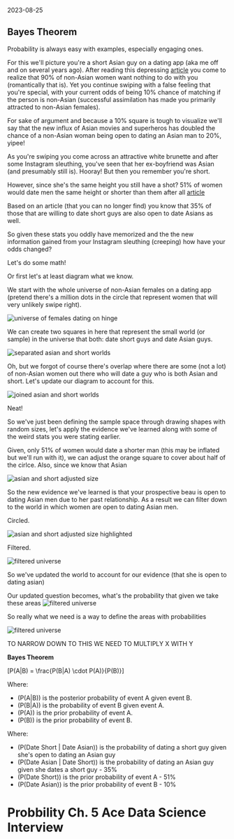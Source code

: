 2023-08-25

## Bayes Theorem


Probability is always easy with examples, especially engaging ones.

For this we'll picture you're a short Asian guy on a dating app (aka me off and on several years ago). After reading this depressing [article](https://theconversation.com/asian-guys-stereotyped-and-excluded-in-online-dating-130855) you come to realize that 90% of non-Asian women want nothing to do with you (romantically that is). Yet you continue swiping with a false feeling that you're special, with your current odds of being 10% chance of matching if the person is non-Asian (successful assimilation has made you primarily attracted to non-Asian females).

For sake of argument and because a 10% square is tough to visualize we'll say that the new influx of Asian movies and superheros has doubled the chance of a non-Asian woman being open to dating an Asian man to 20%, yipee!

As you're swiping you come across an attractive white brunette and after some Instagram sleuthing, you've seen that her ex-boyfriend was Asian (and presumably still is). Hooray! But then you remember you're short.

However, since she's the same height you still have a shot? 51% of women would date men the same height or shorter than them after all [article](https://fivethirtyeight.com/features/how-common-is-it-for-a-man-to-be-shorter-than-his-partner/)


Based on an article (that you can no longer find) you know that 35% of those that are willing to date short guys are also open to date Asians as well.

So given these stats you oddly have memorized and the the new information gained from your Instagram sleuthing (creeping) how have your odds changed?

Let's do some math! 

Or first let's at least diagram what we know.

We start with the whole universe of non-Asian females on a dating app (pretend there's a million dots in the circle that represent women that will very unlikely swipe right).


![universe of females dating on hinge](/docs/assets/2023-09-05/0-universe.png)



We can create two squares in here that represent the small world (or sample) in the universe that both: date short guys and date Asian guys.

![separated asian and short worlds](/docs/assets/2023-09-05/1-separated_asian_short.png)


Oh, but we forgot of course there's overlap where there are some (not a lot) of non-Asian women out there who will date a guy who is both Asian and short. Let's update our diagram to account for this. 

![joined asian and short worlds](/docs/assets/2023-09-05/2-asian_short_overlap.png)

Neat!

So we've just been defining the sample space through drawing shapes with random sizes, let's apply the evidence we've learned along with some of the weird stats you were stating earlier.

Given, only 51% of women would date a shorter man (this may be inflated but we'll run with it), we can adjust the orange square to cover about half of the cirlce. Also, since we know that Asian

![asian and short adjusted size](/docs/assets/2023-09-05/3-asian_shor4_universe_adjusted_size.png)



So the new evidence we've learned is that your prospective beau is open to dating Asian men due to her past relationship. As a result we can filter down to the world in which women are open to dating Asian men. 

Circled.

![asian and short adjusted size highlighted](/docs/assets/2023-09-05/4-asian_shor4_universe_adjusted_highlighted.png)

Filtered.

![filtered universe](/docs/assets/2023-09-05/5-filtered-universe.png)


So we've updated the world to account for our evidence (that she is open to dating asian)


Our updated question becomes, what's the probability that given 
we take these areas 
![filtered universe](/docs/assets/2023-09-05/6-bayes-formula-setup.png)

So really what we need is a way to define the areas with probabilities 

![filtered universe](/docs/assets/2023-09-05/7-bayes-formula-probability.png)




TO NARROW DOWN TO THIS WE NEED TO MULTIPLY X WITH Y


**Bayes Theorem**

\[P(A|B) = \frac{P(B|A) \cdot P(A)}{P(B)}\]

Where:
- \(P(A|B)\) is the posterior probability of event A given event B.
- \(P(B|A)\) is the probability of event B given event A.
- \(P(A)\) is the prior probability of event A.
- \(P(B)\) is the prior probability of event B.


Where:
- \(P(Date Short | Date Asian)\) is the probability of dating a short guy given she's open to dating an Asian guy
- \(P(Date Asian | Date Short)\) is the probability of dating an Asian guy given she dates a short guy - 35%
- \(P(Date Short)\) is the prior probability of event A - 51%
- \(P(Date Asian)\) is the prior probability of event B - 10%



# Probbility Ch. 5 Ace Data Science Interview


